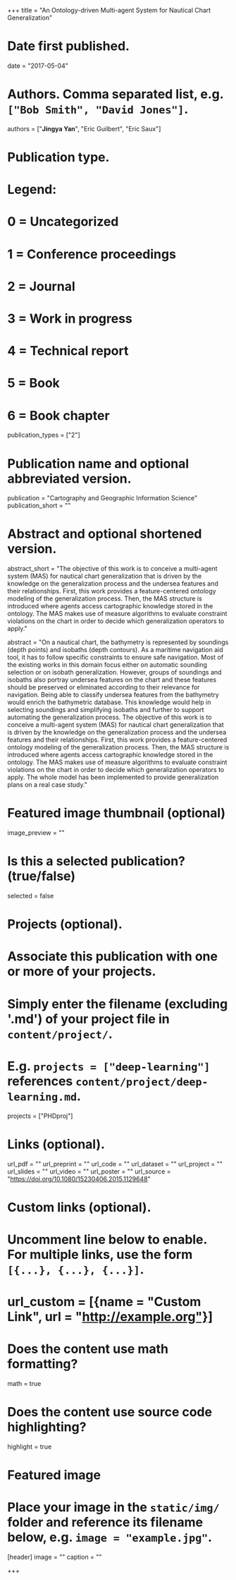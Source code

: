 
+++
title = "An Ontology-driven Multi-agent System for Nautical Chart Generalization"

# Date first published.
date = "2017-05-04"

# Authors. Comma separated list, e.g. `["Bob Smith", "David Jones"]`.
authors = ["__Jingya Yan__", "Eric Guilbert", "Eric Saux"]

# Publication type.
# Legend:
# 0 = Uncategorized
# 1 = Conference proceedings
# 2 = Journal
# 3 = Work in progress
# 4 = Technical report
# 5 = Book
# 6 = Book chapter
publication_types = ["2"]

# Publication name and optional abbreviated version.
publication = "Cartography and Geographic Information Science"
publication_short = ""

# Abstract and optional shortened version.
abstract_short = "The objective of this work is to conceive a multi-agent system (MAS) for nautical chart generalization that is driven by the knowledge on the generalization process and the undersea features and their relationships. First, this work provides a feature-centered ontology modeling of the generalization process. Then, the MAS structure is introduced where agents access cartographic knowledge stored in the ontology. The MAS makes use of measure algorithms to evaluate constraint violations on the chart in order to decide which generalization operators to apply."

abstract = "On a nautical chart, the bathymetry is represented by soundings (depth points) and isobaths (depth contours). As a maritime navigation aid tool, it has to follow specific constraints to ensure safe navigation. Most of the existing works in this domain focus either on automatic sounding selection or on isobath generalization. However, groups of soundings and isobaths also portray undersea features on the chart and these features should be preserved or eliminated according to their relevance for navigation. Being able to classify undersea features from the bathymetry would enrich the bathymetric database. This knowledge would help in selecting soundings and simplifying isobaths and further to support automating the generalization process. The objective of this work is to conceive a multi-agent system (MAS) for nautical chart generalization that is driven by the knowledge on the generalization process and the undersea features and their relationships. First, this work provides a feature-centered ontology modeling of the generalization process. Then, the MAS structure is introduced where agents access cartographic knowledge stored in the ontology. The MAS makes use of measure algorithms to evaluate constraint violations on the chart in order to decide which generalization operators to apply. The whole model has been implemented to provide generalization plans on a real case study."


# Featured image thumbnail (optional)
image_preview = ""

# Is this a selected publication? (true/false)
selected = false

# Projects (optional).
#   Associate this publication with one or more of your projects.
#   Simply enter the filename (excluding '.md') of your project file in `content/project/`.
#   E.g. `projects = ["deep-learning"]` references `content/project/deep-learning.md`.
projects = ["PHDproj"]

# Links (optional).
url_pdf = ""
url_preprint = ""
url_code = ""
url_dataset = ""
url_project = ""
url_slides = ""
url_video = ""
url_poster = ""
url_source = "https://doi.org/10.1080/15230406.2015.1129648"

# Custom links (optional).
#   Uncomment line below to enable. For multiple links, use the form `[{...}, {...}, {...}]`.
# url_custom = [{name = "Custom Link", url = "http://example.org"}]

# Does the content use math formatting?
math = true

# Does the content use source code highlighting?
highlight = true

# Featured image
# Place your image in the `static/img/` folder and reference its filename below, e.g. `image = "example.jpg"`.
[header]
image = ""
caption = ""

+++

